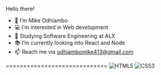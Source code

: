 Hello there!
- :man: I’m Mike Odhiambo
- :computer: I’m interested in Web development
- :school: Studying Software Engineering at ALX
- :books: I’m currently looking into React and Node
- 📫 Reach me via odhiambomike413@gmail.com

=============================
![HTML5](https://img.shields.io/badge/-HTML5-000?&logo=html5&logoColor=E34F26)
![CSS3](https://img.shields.io/badge/-CSS-000?&logo=css3&logoColor=2965f1)
<!-- ![JS](https://img.shields.io/badge/-CSS-000?&logo=css3&logoColor=2965f1) -->


<!---
MikeOdhiambo/MikeOdhiambo is a ✨ special ✨ repository because its `README.md` (this file) appears on your GitHub profile.
You can click the Preview link to take a look at your changes.
--->
